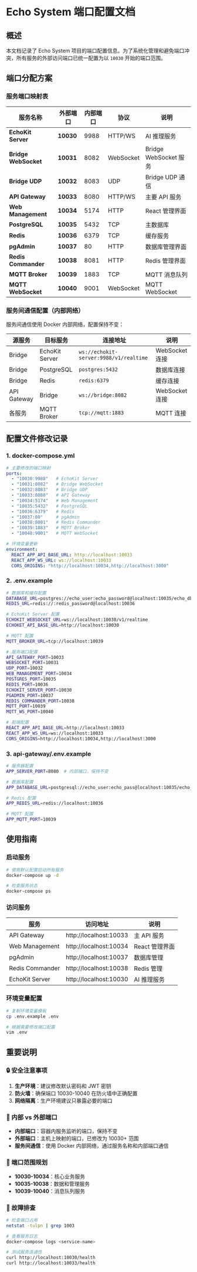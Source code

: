 # Echo System 端口配置文档

## 概述

本文档记录了 Echo System 项目的端口配置信息。为了系统化管理和避免端口冲突，所有服务的外部访问端口已统一配置为以 `10030` 开始的端口范围。

## 端口分配方案

### 服务端口映射表

| 服务名称 | 外部端口 | 内部端口 | 协议 | 说明 |
|---------|----------|----------|------|------|
| **EchoKit Server** | **10030** | 9988 | HTTP/WS | AI 推理服务 |
| **Bridge WebSocket** | **10031** | 8082 | WebSocket | Bridge WebSocket 服务 |
| **Bridge UDP** | **10032** | 8083 | UDP | Bridge UDP 通信 |
| **API Gateway** | **10033** | 8080 | HTTP/WS | 主要 API 服务 |
| **Web Management** | **10034** | 5174 | HTTP | React 管理界面 |
| **PostgreSQL** | **10035** | 5432 | TCP | 主数据库 |
| **Redis** | **10036** | 6379 | TCP | 缓存服务 |
| **pgAdmin** | **10037** | 80 | HTTP | 数据库管理界面 |
| **Redis Commander** | **10038** | 8081 | HTTP | Redis 管理界面 |
| **MQTT Broker** | **10039** | 1883 | TCP | MQTT 消息队列 |
| **MQTT WebSocket** | **10040** | 9001 | WebSocket | MQTT WebSocket |

### 服务间通信配置（内部网络）

服务间通信使用 Docker 内部网络，配置保持不变：

| 源服务 | 目标服务 | 连接地址 | 说明 |
|--------|----------|----------|------|
| Bridge | EchoKit Server | `ws://echokit-server:9988/v1/realtime` | WebSocket 连接 |
| Bridge | PostgreSQL | `postgres:5432` | 数据库连接 |
| Bridge | Redis | `redis:6379` | 缓存连接 |
| API Gateway | Bridge | `ws://bridge:8082` | WebSocket 连接 |
| 各服务 | MQTT Broker | `tcp://mqtt:1883` | MQTT 连接 |

## 配置文件修改记录

### 1. docker-compose.yml
```yaml
# 主要修改的端口映射
ports:
  - "10030:9988"   # EchoKit Server
  - "10031:8082"   # Bridge WebSocket
  - "10032:8083"   # Bridge UDP
  - "10033:8080"   # API Gateway
  - "10034:5174"   # Web Management
  - "10035:5432"   # PostgreSQL
  - "10036:6379"   # Redis
  - "10037:80"     # pgAdmin
  - "10038:8081"   # Redis Commander
  - "10039:1883"   # MQTT Broker
  - "10040:9001"   # MQTT WebSocket

# 环境变量更新
environment:
  REACT_APP_API_BASE_URL: http://localhost:10033
  REACT_APP_WS_URL: ws://localhost:10033
  CORS_ORIGINS: "http://localhost:10034,http://localhost:3000"
```

### 2. .env.example
```bash
# 数据库和缓存配置
DATABASE_URL=postgres://echo_user:echo_password@localhost:10035/echo_db
REDIS_URL=redis://:redis_password@localhost:10036

# EchoKit Server 配置
ECHOKIT_WEBSOCKET_URL=ws://localhost:10030/v1/realtime
ECHOKET_API_BASE_URL=http://localhost:10030

# MQTT 配置
MQTT_BROKER_URL=tcp://localhost:10039

# 服务端口配置
API_GATEWAY_PORT=10033
WEBSOCKET_PORT=10031
UDP_PORT=10032
WEB_MANAGEMENT_PORT=10034
POSTGRES_PORT=10035
REDIS_PORT=10036
ECHOKIT_SERVER_PORT=10030
PGADMIN_PORT=10037
REDIS_COMMANDER_PORT=10038
MQTT_PORT=10039
MQTT_WS_PORT=10040

# 前端配置
REACT_APP_API_BASE_URL=http://localhost:10033
REACT_APP_WS_URL=ws://localhost:10033
CORS_ORIGINS=http://localhost:10034,http://localhost:3000
```

### 3. api-gateway/.env.example
```bash
# 服务器配置
APP_SERVER_PORT=8080  # 内部端口，保持不变

# 数据库配置
APP_DATABASE_URL=postgresql://echo_user:echo_pass@localhost:10035/echo_db

# Redis 配置
APP_REDIS_URL=redis://localhost:10036

# MQTT 配置
APP_MQTT_PORT=10039
```

## 使用指南

### 启动服务
```bash
# 使用默认配置启动所有服务
docker-compose up -d

# 检查服务状态
docker-compose ps
```

### 访问服务

| 服务 | 访问地址 | 说明 |
|------|----------|------|
| API Gateway | http://localhost:10033 | 主 API 服务 |
| Web Management | http://localhost:10034 | React 管理界面 |
| pgAdmin | http://localhost:10037 | 数据库管理 |
| Redis Commander | http://localhost:10038 | Redis 管理 |
| EchoKit Server | http://localhost:10030 | AI 推理服务 |

### 环境变量配置
```bash
# 复制环境变量模板
cp .env.example .env

# 根据需要修改端口配置
vim .env
```

## 重要说明

### 🔒 安全注意事项
1. **生产环境**：建议修改默认密码和 JWT 密钥
2. **防火墙**：确保端口 10030-10040 在防火墙中正确配置
3. **网络隔离**：生产环境建议只暴露必要的端口

### 🔄 内部 vs 外部端口
- **内部端口**：容器内服务监听的端口，保持不变
- **外部端口**：主机上映射的端口，已修改为 10030+ 范围
- **服务间通信**：使用 Docker 内部网络，通过服务名称和内部端口通信

### 🚀 端口范围规划
- **10030-10034**：核心业务服务
- **10035-10038**：数据和管理服务
- **10039-10040**：消息队列服务

### 🐛 故障排查
```bash
# 检查端口占用
netstat -tulpn | grep 1003

# 查看服务日志
docker-compose logs <service-name>

# 测试服务连通性
curl http://localhost:10030/health
curl http://localhost:10033/health
```
